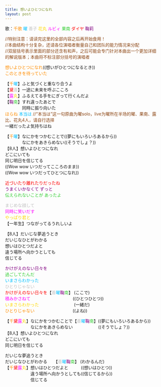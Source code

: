 ```yaml
---
title: 想いよひとつになれ
layout: post
---
```

歌：<font color="darkorange">千歌</font> <font color="deepskyblue">曜</font> <font color="silver">善子</font> <font color="gold">花丸</font> <font color="magenta">ルビィ</font> <font color="limegreen">果南</font> <font color="red">ダイヤ</font> <font color="purple">鞠莉</font>


<p><font color="saddlebrown">//特别注意：请读完这里的全部内容之后再开始食用！<br />
//本曲结构十分复杂，还请各位演唱者衡量自己和团队的能力情况来分配<br />
//双层括号表示里面的部分还含有和声，之后可能会专门针对本曲出一个更加详细的解说版本；本曲将不标注部分括号的演唱者</font></p>

<p><font color="darkorange">想いよひとつになれ</font>((想いがひとつになるとき))<br />
<font color="darkorange">このときを待っていた</font></p>

<p>【<font color="darkorange">千</font><font color="deepskyblue">曜</font>】ふと気づくと重なり合うよ<br />
【<font color="red">黛</font><font color="silver">善</font>】一途に未来を呼ぶこころ<br />
【<font color="magenta">露</font><font color="gold">丸</font>】ふるえてる手をにぎって行くんだよ<br />
【<font color="purple">鞠</font><font color="limegreen">南</font>】すれ違ったあとで<br />
　　　　同時に振り向いた<br />
<font color="darkorange">ほらね</font> <font color="deepskyblue">本当は</font> <font color="saddlebrown">//“本当は”这一句原曲为曜solo，live为曜所在半场的曜、果南、露比、花丸4人，请自行选择</font><br />
一緒だったよ気持ちはね</p>

<p>【<font color="darkorange">千</font><font color="deepskyblue">曜</font>】なにかをつかむことで((夢にもいろいろあるから))<br />
　　　　なにかをあきらめない((そうでしょ？))<br />
【8人】想いよひとつになれ<br />
どこにいても<br />
同じ明日を信じてる<br />
((Wow wow いつだってこころのまま))<br />
((Wow wow いつだってひとつになれ))</p>

<p><font color="red">近づいたり離れたりだったね</font><br />
<font color="purple">うまくいかなくて ずっと</font><br />
<font color="limegreen">伝えられないことが あったよ</font></p>

<p><font color="silver">まじめな顔して</font><br />
<font color="magenta">同時に笑いだす</font><br />
<font color="gold">やっぱり君と</font><br />
【一年生】つながってるうれしいよ</p>

<p>【8人】だいじな夢追うとき<br />
だいじなひとがわかる<br />
想いはひとつだよと<br />
違う場所へ向かうとしても<br />
信じてる</p>

<p><font color="purple">かけがえのない日々を</font><br />
<font color="limegreen">過ごしてたんだ</font><br />
<font color="deepskyblue">いまさらわかった</font><br />
<font color="silver">ひとりじゃない</font><br />
<font color="red">かけがえのない日々を</font>【<font color="silver">善</font><font color="deepskyblue">曜</font><font color="purple">鞠</font><font color="limegreen">南</font>】 (ここで)<br />
<font color="magenta">積みかさねて</font>　　　　　　　　　　((ひとつひとつ))<br />
<font color="gold">いまさらわかった</font>　　　　　　　　 (一緒だ)<br />
<font color="darkorange">ひとりじゃない</font>　　　　　　　　　((よね))</p>

<p>【<font color="darkorange">千</font><font color="red">黛</font><font color="magenta">露</font><font color="gold">丸</font>】なにかをつかむことで【<font color="silver">善</font><font color="deepskyblue">曜</font><font color="purple">鞠</font><font color="limegreen">南</font>】((夢にもいろいろあるから))<br />
　　　　　　なにかをあきらめない　　　　　　((そうでしょ？))<br />
【8人】想いよひとつになれ<br />
どこにいても<br />
同じ明日を信じてる</p>

<p>だいじな夢追うとき<br />
だいじなひとがわかる　　【<font color="silver">善</font><font color="deepskyblue">曜</font><font color="purple">鞠</font><font color="limegreen">南</font>】 (わかるんだ)<br />
【<font color="darkorange">千</font><font color="red">黛</font><font color="magenta">露</font><font color="gold">丸</font>】想いはひとつだよと　　　((想いはひとつ))<br />
　　　　　　違う場所へ向かうとしても((信じてるから))<br />
　　　　　　信じてる</p>